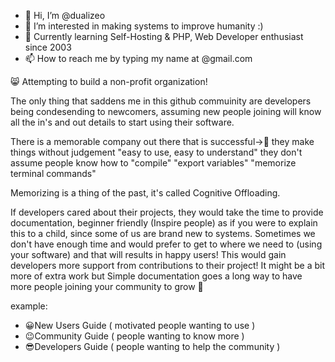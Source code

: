 - 👋 Hi, I’m @dualizeo
- 👀 I’m interested in making systems to improve humanity :)
- 🌱 Currently learning Self-Hosting & PHP, Web Developer enthusiast since 2003
- 📫 How to reach me by typing my name at @gmail.com

 😸 Attempting to build a non-profit organization!

<!---
dualizeo/dualizeo is a ✨ special ✨ repository because its `README.md` (this file) appears on your GitHub profile.
You can click the Preview link to take a look at your changes.
--->

 The only thing that saddens me in this github commuinity are developers being condesending to newcomers, assuming new people joining will know all the in's and out details to start using their software.

 There is a memorable company out there that is successful->🍎 they make things without judgement "easy to use, easy to understand" they don't assume people know how to "compile" "export variables" "memorize terminal commands"

 Memorizing is a thing of the past, it's called Cognitive Offloading.

 If developers cared about their projects, they would take the time to provide documentation, beginner friendly (Inspire people) as if you were to explain this to a child, since some of us are brand new to systems. Sometimes we don't have enough time and would prefer to get to where we need to (using your software) and that will results in happy users!
This would gain developers more support from contributions to their project!
It might be a bit more of extra work but Simple documentation goes a long way to have more people joining your community to grow 🌱

example:
- 😀New Users Guide ( motivated people wanting to use )
- 😉Community Guide ( people wanting to know more )
- 😎Developers Guide ( people wanting to help the community )
